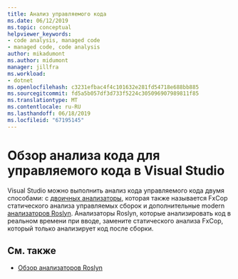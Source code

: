 ```yaml
---
title: Анализ управляемого кода
ms.date: 06/12/2019
ms.topic: conceptual
helpviewer_keywords:
- code analysis, managed code
- managed code, code analysis
author: mikadumont
ms.author: midumont
manager: jillfra
ms.workload:
- dotnet
ms.openlocfilehash: c3231efbac4f4c101632e281fd54718e688bb885
ms.sourcegitcommit: fd5a5b057df3d733f5224c305096907989811f85
ms.translationtype: MT
ms.contentlocale: ru-RU
ms.lasthandoff: 06/18/2019
ms.locfileid: "67195145"
---
```

# <a name="overview-of-code-analysis-for-managed-code-in-visual-studio"></a>Обзор анализа кода для управляемого кода в Visual Studio

Visual Studio можно выполнить анализ кода управляемого кода двумя способами: с [двоичных анализаторы](../code-quality/walkthrough-analyzing-managed-code-for-code-defects.md), которая также называется FxCop статического анализа управляемых сборок и дополнительные modern [анализаторов Roslyn](../code-quality/roslyn-analyzers-overview.md). Анализаторы Roslyn, которые анализировать код в реальном времени при вводе, замените статического анализа FxCop, который только анализирует код после сборки.  

## <a name="see-also"></a>См. также

- [Обзор анализаторов Roslyn](../code-quality/roslyn-analyzers-overview.md)
